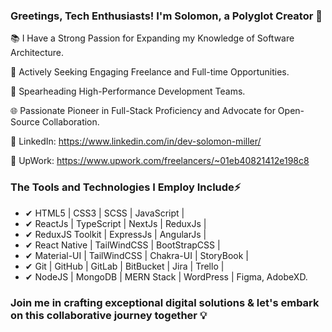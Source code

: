 ### Greetings, Tech Enthusiasts! I'm Solomon, a Polyglot Creator 🚀

📚 I Have a Strong Passion for Expanding my Knowledge of Software Architecture.

🌟 Actively Seeking Engaging Freelance and Full-time Opportunities.

🏢 Spearheading High-Performance Development Teams.

🌐 Passionate Pioneer in Full-Stack Proficiency and Advocate for Open-Source Collaboration.

🔗 LinkedIn: https://www.linkedin.com/in/dev-solomon-miller/

🔗 UpWork: https://www.upwork.com/freelancers/~01eb40821412e198c8

### The Tools and Technologies I Employ Include⚡ ###

 - ✔ HTML5 | CSS3 | SCSS | JavaScript |
 - ✔ ReactJs | TypeScript | NextJs | ReduxJs |
 - ✔ ReduxJS Toolkit | ExpressJs | AngularJs |
 - ✔ React Native | TailWindCSS | BootStrapCSS |
 - ✔ Material-UI | TailWindCSS | Chakra-UI | StoryBook |
 - ✔ Git | GitHub | GitLab | BitBucket | Jira | Trello |
 - ✔ NodeJS | MongoDB | MERN Stack | WordPress |  Figma, AdobeXD.

### Join me in crafting exceptional digital solutions & let's embark on this collaborative journey together 💡
